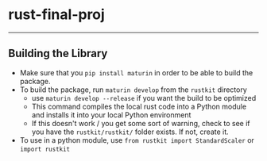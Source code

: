 # rust-final-proj

---

## Building the Library

- Make sure that you `pip install maturin` in order to be able to build the package.
- To build the package, run `maturin develop` from the `rustkit` directory
  - use `maturin develop --release` if you want the build to be optimized
  - This command compiles the local rust code into a Python module and installs it into your local Python environment
  - If this doesn't work / you get some sort of warning, check to see if you have the `rustkit/rustkit/` folder exists. If not, create it.
- To use in a python module, use `from rustkit import StandardScaler` or `import rustkit`
